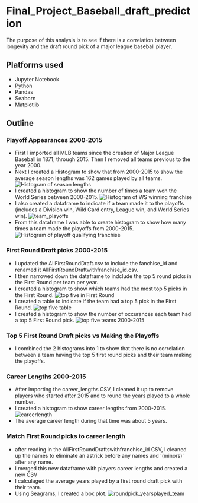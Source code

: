 # Final_Project_Baseball_draft_prediction
The purpose of this analysis is to see if there is a correlation between longevity and the draft round pick of a major league baseball player.

## Platforms used
- Jupyter Notebook
- Python
- Pandas
- Seaborn
- Matplotlib

## Outline
### Playoff Appearances 2000-2015
- First I imported all MLB teams since the creation of Major League Baseball in 1871, through 2015.  Then I removed all teams previous to the year 2000. 
- Next I created a Histogram to show that from 2000-2015 to show the average season lengths was 162 games played by all teams.
![Histogram of season lengths](https://user-images.githubusercontent.com/96890065/178162304-72e5ecba-09be-4144-b804-9d13fe37dd35.JPG)
- I created a histogram to show the number of times a team won the World Series between 2000-2015.
![Histogram of WS winning franchise](https://user-images.githubusercontent.com/96890065/178162342-7e65909f-24c2-481e-99a4-c0019aee9689.JPG)
- I also created a dataframe to indicate if a team made it to the playoffs (includes a Division win, Wild Card entry, League win, and World Series win).
![team_playoffs](https://user-images.githubusercontent.com/96890065/178162408-f03b4e06-ae53-425d-8c4e-2793bf1bc212.JPG)
- From this dataframe I was able to create histogram to show how many times a team made the playoffs from 2000-2015.
![Histogram of playoff qualifying franchise](https://user-images.githubusercontent.com/96890065/178162390-61d262cf-d2bd-459f-8d57-30aaefbfe94e.JPG)

### First Round Draft picks 2000-2015
- I updated the AllFirstRoundDraft.csv to include the fanchise_id and renamed it AllFirstRoundDraftwithfranchise_id.csv. 
- I then narrowed down the dataframe to indclude the top 5 round picks in the First Round per team per year.
- I created a histogram to show which teams had the most top 5 picks in the First Round.
![top five in First Round](https://user-images.githubusercontent.com/96890065/178162538-321d7ae3-4637-4cf1-ae27-a96b62739bda.JPG)
- I created a table to indicate if the team had a top 5 pick in the First Round. 
![top five table](https://user-images.githubusercontent.com/96890065/178163228-2744c531-19f1-499f-a2d2-1edfd81531d3.JPG)
- I created a histogram to show the number of occurances each team had a top 5 First Round pick.
 ![top five teams 2000-2015](https://user-images.githubusercontent.com/96890065/178163223-6ea21f2a-30b3-49b0-a149-aaf6e6e66788.JPG)

### Top 5 First Round Draft picks vs Making the Playoffs
- I combined the 2 histograms into 1 to show that there is no correlation between a team having the top 5 first round picks and their team making the playoffs. 

### Career Lengths 2000-2015
- After importing the career_lengths CSV, I cleaned it up to remove players who started after 2015 and to round the years played to a whole number. 
- I created a histogram to show career lengths from 2000-2015. 
![careerlength](https://user-images.githubusercontent.com/96890065/178385389-5e8d4c46-7b5a-4e92-8140-ebdf3b701555.png)
- The average career length during that time was about 5 years.

### Match First Round picks to career length
- after reading in the AllFirstRoundDraftswithfranchise_id CSV, I cleaned up the names to eliminate an astrick before any names and '(minors)' after any name.  
- I merged this new dataframe with players career lengths and created a new CSV
- I calculaged the average years played by a first round draft pick with their team.
- Using Seagrams, I created a box plot.
![roundpick_yearsplayed_team](https://user-images.githubusercontent.com/96890065/178658381-3a5a7427-1518-47c9-80f4-372a87f01252.png)
